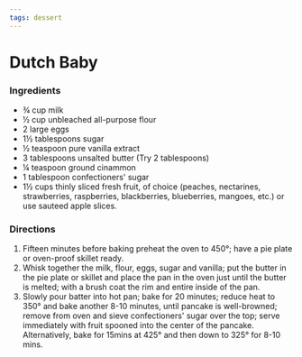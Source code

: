 ```yaml
---
tags: dessert
---
```

# Dutch Baby

### Ingredients
- ¾ cup milk
- ½ cup unbleached all-purpose flour
- 2 large eggs
- 1½ tablespoons sugar
- ½ teaspoon pure vanilla extract
- 3 tablespoons unsalted butter (Try 2 tablespoons)
- ¼ teaspoon ground cinammon
- 1 tablespoon confectioners' sugar
- 1½ cups thinly sliced fresh fruit, of choice (peaches, nectarines, strawberries, raspberries, blackberries, blueberries, mangoes, etc.) or use sauteed apple slices.

### Directions
1. Fifteen minutes before baking preheat the oven to 450°; have a pie plate or oven-proof skillet ready.
2. Whisk together the milk, flour, eggs, sugar and vanilla; put the butter in the pie plate or skillet and place the pan in the oven just until the butter is melted; with a brush coat the rim and entire inside of the pan.
3. Slowly pour batter into hot pan; bake for 20 minutes; reduce heat to 350° and bake another 8-10 minutes, until pancake is well-browned; remove from oven and sieve confectioners' sugar over the top; serve immediately with fruit spooned into the center of the pancake. Alternatively, bake for 15mins at 425° and then down to 325° for 8-10 mins.
